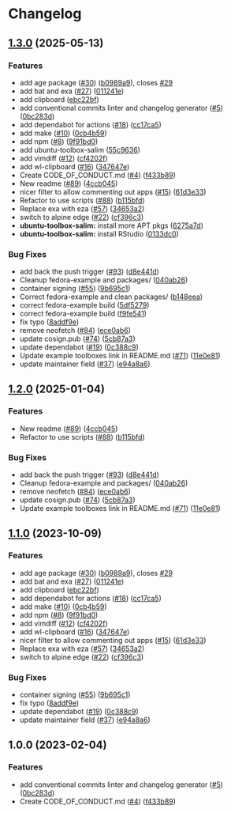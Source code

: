 # Changelog

## [1.3.0](https://github.com/salim-b/boxkit/compare/v1.2.0...v1.3.0) (2025-05-13)


### Features

* add age package ([#30](https://github.com/salim-b/boxkit/issues/30)) ([b0989a9](https://github.com/salim-b/boxkit/commit/b0989a9f791771999c105122b64cbf8687574650)), closes [#29](https://github.com/salim-b/boxkit/issues/29)
* add bat and exa ([#27](https://github.com/salim-b/boxkit/issues/27)) ([011241e](https://github.com/salim-b/boxkit/commit/011241e4ac1fdee5f3fbe8b8321e44ba8a0cb561))
* add clipboard ([ebc22bf](https://github.com/salim-b/boxkit/commit/ebc22bf72a10043ebec55c285dfe5274f1378cc5))
* add conventional commits linter and changelog generator ([#5](https://github.com/salim-b/boxkit/issues/5)) ([0bc283d](https://github.com/salim-b/boxkit/commit/0bc283d271878071ef50a413bab48f3bfc1ab312))
* add dependabot for actions ([#18](https://github.com/salim-b/boxkit/issues/18)) ([cc17ca5](https://github.com/salim-b/boxkit/commit/cc17ca5202c1777d5e64799b00cb235b72027e24))
* add make ([#10](https://github.com/salim-b/boxkit/issues/10)) ([0cb4b59](https://github.com/salim-b/boxkit/commit/0cb4b59cdd98c47d2f6bfa21f801b99b045d5e40))
* add npm ([#8](https://github.com/salim-b/boxkit/issues/8)) ([9f91bd0](https://github.com/salim-b/boxkit/commit/9f91bd09272617c7b9203014222353265dc24947))
* add ubuntu-toolbox-salim ([55c9636](https://github.com/salim-b/boxkit/commit/55c9636e58ec04b4e2106ec00fd1b56a7939b7e2))
* add vimdiff ([#12](https://github.com/salim-b/boxkit/issues/12)) ([cf4202f](https://github.com/salim-b/boxkit/commit/cf4202f76752561d9b926c81933342a119e8a258))
* add wl-clipboard ([#16](https://github.com/salim-b/boxkit/issues/16)) ([347647e](https://github.com/salim-b/boxkit/commit/347647ea7f9f7bdb3b42d2a565df866f027a7ade))
* Create CODE_OF_CONDUCT.md ([#4](https://github.com/salim-b/boxkit/issues/4)) ([f433b89](https://github.com/salim-b/boxkit/commit/f433b89a1ed125c6c0a251c1eec60525cfe35820))
* New readme ([#89](https://github.com/salim-b/boxkit/issues/89)) ([4ccb045](https://github.com/salim-b/boxkit/commit/4ccb045c84e3de6ed2d3ca3fd97f08c4818f942e))
* nicer filter to allow commenting out apps ([#15](https://github.com/salim-b/boxkit/issues/15)) ([61d3e33](https://github.com/salim-b/boxkit/commit/61d3e330beb9c2a8bd557ef3872aa6595c76b1b2))
* Refactor to use scripts ([#88](https://github.com/salim-b/boxkit/issues/88)) ([b115bfd](https://github.com/salim-b/boxkit/commit/b115bfd1d21886124b60493009bb8a1e8da62413))
* Replace exa with eza ([#57](https://github.com/salim-b/boxkit/issues/57)) ([34653a2](https://github.com/salim-b/boxkit/commit/34653a2dde5b4e1cf895a2d65fc9168e064fa224))
* switch to alpine edge ([#22](https://github.com/salim-b/boxkit/issues/22)) ([cf396c3](https://github.com/salim-b/boxkit/commit/cf396c369ae8d8bb052df9b0c39d392f61b909ba))
* **ubuntu-toolbox-salim:** install more APT pkgs ([6275a7d](https://github.com/salim-b/boxkit/commit/6275a7dbb67b525a0a6530737b9916e61e554426))
* **ubuntu-toolbox-salim:** install RStudio ([0133dc0](https://github.com/salim-b/boxkit/commit/0133dc0b851cdd174399c40cfc34438299016bb2))


### Bug Fixes

* add back the push trigger ([#93](https://github.com/salim-b/boxkit/issues/93)) ([d8e441d](https://github.com/salim-b/boxkit/commit/d8e441d157517bf80eb8f5c72bdf8a025c440bc5))
* Cleanup fedora-example and packages/ ([040ab26](https://github.com/salim-b/boxkit/commit/040ab262f71a586088a227583b22ca1c259ab907))
* container signing ([#55](https://github.com/salim-b/boxkit/issues/55)) ([9b695c1](https://github.com/salim-b/boxkit/commit/9b695c1a21a94e7b6a40f5175408b8fc650e9413))
* Correct fedora-example and clean packages/ ([b148eea](https://github.com/salim-b/boxkit/commit/b148eea6d158e2c663a72cf274a180eee91b2c8a))
* correct fedora-example build ([5df5279](https://github.com/salim-b/boxkit/commit/5df52797c8d62b1d37c1b12d0637b0fc221731f2))
* correct fedora-example build ([f9fe541](https://github.com/salim-b/boxkit/commit/f9fe541f82bdfda5509f7b8c1d5a782e283c3b50))
* fix typo ([8addf9e](https://github.com/salim-b/boxkit/commit/8addf9e4499a83b2b9b591e9808470f3e3f6a46e))
* remove neofetch ([#84](https://github.com/salim-b/boxkit/issues/84)) ([ece0ab6](https://github.com/salim-b/boxkit/commit/ece0ab62a72200683246a9b184d87f7def6872a5))
* update cosign.pub ([#74](https://github.com/salim-b/boxkit/issues/74)) ([5cb87a3](https://github.com/salim-b/boxkit/commit/5cb87a3843be43ba5999c44006df83a09386ac59))
* update dependabot ([#19](https://github.com/salim-b/boxkit/issues/19)) ([0c388c9](https://github.com/salim-b/boxkit/commit/0c388c958985cdc7d3c2d3de5d6d58de09472edf))
* Update example toolboxes link in README.md ([#71](https://github.com/salim-b/boxkit/issues/71)) ([11e0e81](https://github.com/salim-b/boxkit/commit/11e0e81e3357638fa675dc6bbf06ab5443076c24))
* update maintainer field ([#37](https://github.com/salim-b/boxkit/issues/37)) ([e94a8a6](https://github.com/salim-b/boxkit/commit/e94a8a69c34f5692514ebcc8c3ac21e2f33aa947))

## [1.2.0](https://github.com/ublue-os/boxkit/compare/v1.1.0...v1.2.0) (2025-01-04)


### Features

* New readme ([#89](https://github.com/ublue-os/boxkit/issues/89)) ([4ccb045](https://github.com/ublue-os/boxkit/commit/4ccb045c84e3de6ed2d3ca3fd97f08c4818f942e))
* Refactor to use scripts ([#88](https://github.com/ublue-os/boxkit/issues/88)) ([b115bfd](https://github.com/ublue-os/boxkit/commit/b115bfd1d21886124b60493009bb8a1e8da62413))


### Bug Fixes

* add back the push trigger ([#93](https://github.com/ublue-os/boxkit/issues/93)) ([d8e441d](https://github.com/ublue-os/boxkit/commit/d8e441d157517bf80eb8f5c72bdf8a025c440bc5))
* Cleanup fedora-example and packages/ ([040ab26](https://github.com/ublue-os/boxkit/commit/040ab262f71a586088a227583b22ca1c259ab907))
* remove neofetch ([#84](https://github.com/ublue-os/boxkit/issues/84)) ([ece0ab6](https://github.com/ublue-os/boxkit/commit/ece0ab62a72200683246a9b184d87f7def6872a5))
* update cosign.pub ([#74](https://github.com/ublue-os/boxkit/issues/74)) ([5cb87a3](https://github.com/ublue-os/boxkit/commit/5cb87a3843be43ba5999c44006df83a09386ac59))
* Update example toolboxes link in README.md ([#71](https://github.com/ublue-os/boxkit/issues/71)) ([11e0e81](https://github.com/ublue-os/boxkit/commit/11e0e81e3357638fa675dc6bbf06ab5443076c24))

## [1.1.0](https://github.com/ublue-os/boxkit/compare/v1.0.0...v1.1.0) (2023-10-09)


### Features

* add age package ([#30](https://github.com/ublue-os/boxkit/issues/30)) ([b0989a9](https://github.com/ublue-os/boxkit/commit/b0989a9f791771999c105122b64cbf8687574650)), closes [#29](https://github.com/ublue-os/boxkit/issues/29)
* add bat and exa ([#27](https://github.com/ublue-os/boxkit/issues/27)) ([011241e](https://github.com/ublue-os/boxkit/commit/011241e4ac1fdee5f3fbe8b8321e44ba8a0cb561))
* add clipboard ([ebc22bf](https://github.com/ublue-os/boxkit/commit/ebc22bf72a10043ebec55c285dfe5274f1378cc5))
* add dependabot for actions ([#18](https://github.com/ublue-os/boxkit/issues/18)) ([cc17ca5](https://github.com/ublue-os/boxkit/commit/cc17ca5202c1777d5e64799b00cb235b72027e24))
* add make ([#10](https://github.com/ublue-os/boxkit/issues/10)) ([0cb4b59](https://github.com/ublue-os/boxkit/commit/0cb4b59cdd98c47d2f6bfa21f801b99b045d5e40))
* add npm ([#8](https://github.com/ublue-os/boxkit/issues/8)) ([9f91bd0](https://github.com/ublue-os/boxkit/commit/9f91bd09272617c7b9203014222353265dc24947))
* add vimdiff ([#12](https://github.com/ublue-os/boxkit/issues/12)) ([cf4202f](https://github.com/ublue-os/boxkit/commit/cf4202f76752561d9b926c81933342a119e8a258))
* add wl-clipboard ([#16](https://github.com/ublue-os/boxkit/issues/16)) ([347647e](https://github.com/ublue-os/boxkit/commit/347647ea7f9f7bdb3b42d2a565df866f027a7ade))
* nicer filter to allow commenting out apps ([#15](https://github.com/ublue-os/boxkit/issues/15)) ([61d3e33](https://github.com/ublue-os/boxkit/commit/61d3e330beb9c2a8bd557ef3872aa6595c76b1b2))
* Replace exa with eza ([#57](https://github.com/ublue-os/boxkit/issues/57)) ([34653a2](https://github.com/ublue-os/boxkit/commit/34653a2dde5b4e1cf895a2d65fc9168e064fa224))
* switch to alpine edge ([#22](https://github.com/ublue-os/boxkit/issues/22)) ([cf396c3](https://github.com/ublue-os/boxkit/commit/cf396c369ae8d8bb052df9b0c39d392f61b909ba))


### Bug Fixes

* container signing ([#55](https://github.com/ublue-os/boxkit/issues/55)) ([9b695c1](https://github.com/ublue-os/boxkit/commit/9b695c1a21a94e7b6a40f5175408b8fc650e9413))
* fix typo ([8addf9e](https://github.com/ublue-os/boxkit/commit/8addf9e4499a83b2b9b591e9808470f3e3f6a46e))
* update dependabot ([#19](https://github.com/ublue-os/boxkit/issues/19)) ([0c388c9](https://github.com/ublue-os/boxkit/commit/0c388c958985cdc7d3c2d3de5d6d58de09472edf))
* update maintainer field ([#37](https://github.com/ublue-os/boxkit/issues/37)) ([e94a8a6](https://github.com/ublue-os/boxkit/commit/e94a8a69c34f5692514ebcc8c3ac21e2f33aa947))

## 1.0.0 (2023-02-04)


### Features

* add conventional commits linter and changelog generator ([#5](https://github.com/ublue-os/boxkit/issues/5)) ([0bc283d](https://github.com/ublue-os/boxkit/commit/0bc283d271878071ef50a413bab48f3bfc1ab312))
* Create CODE_OF_CONDUCT.md ([#4](https://github.com/ublue-os/boxkit/issues/4)) ([f433b89](https://github.com/ublue-os/boxkit/commit/f433b89a1ed125c6c0a251c1eec60525cfe35820))

